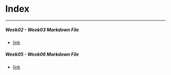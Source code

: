 # Index
------
##### Week02 - Week03 Markdown File
  - [link](hw_descriptions/w03/README.md)
##### Week05 - Week06 Markdown File
  - [link](hw_descriptions/w06/README.md)

